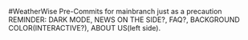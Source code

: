 #WeatherWise Pre-Commits for mainbranch just as a precaution
REMINDER: DARK MODE, NEWS ON THE SIDE?, FAQ?, BACKGROUND COLOR(INTERACTIVE?), ABOUT US(left side).
